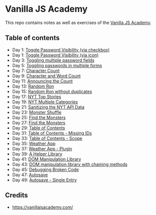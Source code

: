 # Vanilla JS Academy

This repo contains notes as well as exercises of the [Vanilla JS Academy](https://vanillajsacademy.com/).

## Table of contents

- Day 1: [Toggle Password Visibility (via checkbox)](https://nielslange.github.io/vanilla-js-academy/day-01/toggle-via-checkbox/index.html)
- Day 1: [Toggle Password Visibility (via icon)](https://nielslange.github.io/vanilla-js-academy/day-01/toggle-via-icon/index.html)</a>
- Day 3: [Toggling multiple password fields](https://nielslange.github.io/vanilla-js-academy/day-03/index.html)</a>
- Day 5: [Toggling passwords in multiple forms](https://nielslange.github.io/vanilla-js-academy/day-05/index.html)
- Day 7: [Character Count](https://nielslange.github.io/vanilla-js-academy/day-07/index.html)
- Day 9: [Character and Word Count](https://nielslange.github.io/vanilla-js-academy/day-09/index.html)
- Day 11: [Announcing the Count](https://nielslange.github.io/vanilla-js-academy/day-11/index.html)
- Day 13: [Random Ron](https://nielslange.github.io/vanilla-js-academy/day-13/index.html)
- Day 15: [Random Ron without duplicates](https://nielslange.github.io/vanilla-js-academy/day-15/index.html)
- Day 17: [NYT Top Stories](https://nielslange.github.io/vanilla-js-academy/day-17/index.html)
- Day 19: [NYT Multiple Categories](https://nielslange.github.io/vanilla-js-academy/day-19/index.html)
- Day 21: [Sanitizing the NYT API Data](https://nielslange.github.io/vanilla-js-academy/day-21/index.html)
- Day 23: [Monster Shuffle](https://nielslange.github.io/vanilla-js-academy/day-23/index.html)
- Day 25: [Find the Monsters](https://nielslange.github.io/vanilla-js-academy/day-25/index.html)
- Day 27: [Find the Monsters](https://nielslange.github.io/vanilla-js-academy/day-27/index.html)
- Day 29: [Table of Contents](https://nielslange.github.io/vanilla-js-academy/day-29/index.html)
- Day 31: [Table of Contents - Missing IDs](https://nielslange.github.io/vanilla-js-academy/day-31/index.html)
- Day 33: [Table of Contents - Scope](https://nielslange.github.io/vanilla-js-academy/day-33/index.html)
- Day 35: [Weather App](https://nielslange.github.io/vanilla-js-academy/day-35/index.html)
- Day 37: [Weather App - Plugin](https://nielslange.github.io/vanilla-js-academy/day-37/index.html)
- Day 39: [A Helper Library](https://nielslange.github.io/vanilla-js-academy/day-39/index.html)
- Day 41: [DOM Manipulation Library](https://nielslange.github.io/vanilla-js-academy/day-41/index.html)
- Day 43: [DOM manipulation library with chaining methods](https://nielslange.github.io/vanilla-js-academy/day-43/index.html)
- Day 45: [Debugging Broken Code](https://nielslange.github.io/vanilla-js-academy/day-45/index.html)
- Day 47: [Autosave](https://nielslange.github.io/vanilla-js-academy/day-47/index.html)
- Day 49: [Autosave - Single Entry](https://nielslange.github.io/vanilla-js-academy/day-49/index.html)

## Credits

* https://vanillajsacademy.com/
